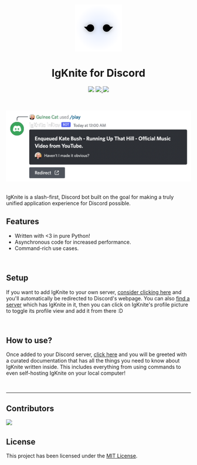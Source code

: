 <div align="center">

<br>
<img src="static/logo_circle.png" width="128">
<br>

# IgKnite for Discord
<img src="https://img.shields.io/github/license/IgKniteDev/IgKnite?color=black&logo=github&style=for-the-badge">
<a aria-label="Join the community on Discord" href="https://discord.gg/ftVPgrw54A" target="_blank">
    <img src="https://img.shields.io/badge/Join%20the%20community-black.svg?style=for-the-badge&logo=Discord">
</a>
<a aria-label="Inject to your Discord server" href="https://discord.com/api/oauth2/authorize?client_id=1016637486702792735&permissions=1505385246135&scope=bot%20applications.commands" target="_blank">
    <img src="https://img.shields.io/badge/-Inject%20to%20Server-black?style=for-the-badge&logo=Discord">
</a>

<br><br>
<img src="static/play_command_demo.png" width="600">
<br><br>

</div>

<p>IgKnite is a slash-first, Discord bot built on the goal for making a truly unified application experience for Discord possible.

<br>

## Features

- Written with <3 in pure Python!
- Asynchronous code for increased performance.
- Command-rich use cases.

<br>

## Setup

If you want to add IgKnite to your own server, [consider clicking here](https://discord.com/api/oauth2/authorize?client_id=1016637486702792735&permissions=1505385246135&scope=bot%20applications.commands) and you'll automatically be redirected to Discord's webpage. You can also [find a server]() which has IgKnite in it, then you can click on IgKnite's profile picture to toggle its profile view and add it from there :D

<br>

## How to use?

Once added to your Discord server, [click here](https://igknitedev.github.io/documentation) and you will be greeted with a curated documentation that has all the things you need to know about IgKnite written inside. This includes everything from using commands to even self-hosting IgKnite on your local computer!

<br>

---

## Contributors

<a href="https://github.com/IgKniteDev/IgKnite/graphs/contributors">
  <img src="https://contrib.rocks/image?repo=IgKniteDev/IgKnite" />
</a>

<br>

## License

This project has been licensed under the [MIT License](LICENSE).